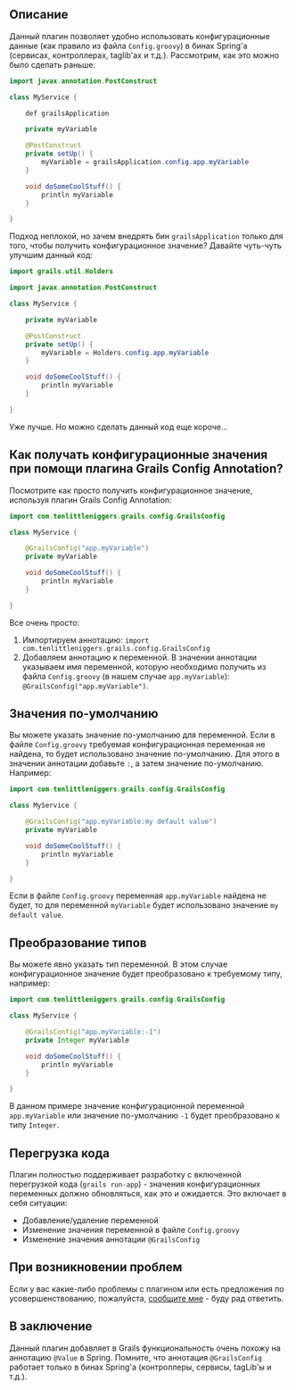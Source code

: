 Описание
-----------
Данный плагин позволяет удобно использовать конфигурационные данные (как правило из файла `Config.groovy`) в бинах Spring'а (сервисах, контроллерах, taglib'ах и т.д.).
Рассмотрим, как это можно было сделать раньше:
```java
import javax.annotation.PostConstruct

class MyService {

    def grailsApplication

    private myVariable

    @PostConstruct
    private setUp() {
        myVariable = grailsApplication.config.app.myVariable
    }

    void doSomeCoolStuff() {
        println myVariable
    }

}
```
Подход неплохой, но зачем внедрять бин `grailsApplication` только для того, чтобы получить конфигурационное значение? Давайте чуть-чуть улучшим данный код:
```java
import grails.util.Holders

import javax.annotation.PostConstruct

class MyService {

    private myVariable

    @PostConstruct
    private setUp() {
        myVariable = Holders.config.app.myVariable
    }

    void doSomeCoolStuff() {
        println myVariable
    }

}
```
Уже лучше. Но можно сделать данный код еще короче...

Как получать конфигурационные значения при помощи плагина Grails Config Annotation?
----------------------------------------------------------------------------------
Посмотрите как просто получить конфигурационное значение, используя плагин Grails Config Annotation:

```java
import com.tenlittleniggers.grails.config.GrailsConfig

class MyService {

    @GrailsConfig("app.myVariable")
    private myVariable

    void doSomeCoolStuff() {
        println myVariable
    }

}
```
Все очень просто:

1. Импортируем аннотацию: `import com.tenlittleniggers.grails.config.GrailsConfig`
2. Добавляем аннотацию к переменной. В значении аннотации указываем имя переменной, которую необходимо получить из файла `Config.groovy` (в нашем случае `app.myVariable`):  `@GrailsConfig("app.myVariable")`.

Значения по-умолчанию
---------------------
Вы можете указать значение по-умолчанию для переменной. Если в файле `Config.groovy` требуемая конфигурационная переменная не найдена, то будет использовано значение по-умолчанию. Для этого в значении аннотации добавьте `:`, а затем значение по-умолчанию. Например:

```java
import com.tenlittleniggers.grails.config.GrailsConfig

class MyService {

    @GrailsConfig("app.myVariable:my default value")
    private myVariable

    void doSomeCoolStuff() {
        println myVariable
    }

}
```
Если в файле `Config.groovy` переменная `app.myVariable` найдена не будет, то для переменной `myVariable` будет использовано значение `my default value`.

Преобразование типов
--------------------
Вы можете явно указать тип переменной. В этом случае конфигурационное значение будет преобразовано к требуемому типу, например:

```java
import com.tenlittleniggers.grails.config.GrailsConfig

class MyService {

    @GrailsConfig("app.myVariable:-1")
    private Integer myVariable

    void doSomeCoolStuff() {
        println myVariable
    }

}
```
В данном примере значение конфигурационной переменной `app.myVariable` или значение по-умолчанию `-1` будет преобразовано к типу `Integer`.

Перегрузка кода
---------------
Плагин полностью поддерживает разработку с включенной перегрузкой кода (`grails run-app`) - значения конфигурационных переменных должно обновляться, как это и ожидается. Это включает в себя ситуации:

*   Добавление/удаление переменной
*   Изменение значения переменной в файле `Config.groovy`
*   Изменение значения аннотации `@GrailsConfig`

При возникновении проблем
-------------------------
Если у вас какие-либо проблемы с плагином или есть предложения по усовершенствованию, пожалуйста, [сообщите мне](https://github.com/fedotxxl/grails-config-annotation/issues) - буду рад ответить. 

В заключение
------------
Данный плагин добавляет в Grails функциональность очень похожу на аннотацию `@Value` в Spring. Помните, что аннотация `@GrailsConfig` работает только в бинах Spring'а (контроллеры, сервисы, tagLib'ы и т.д.).